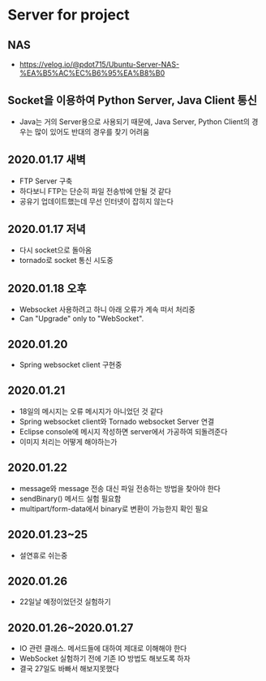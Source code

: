 # Server for project
## NAS
- https://velog.io/@pdot715/Ubuntu-Server-NAS-%EA%B5%AC%EC%B6%95%EA%B8%B0
## Socket을 이용하여 Python Server, Java Client 통신
- Java는 거의 Server용으로 사용되기 때문에, Java Server, Python Client의 경우는 많이 있어도 반대의 경우를 찾기 어려움
## 2020.01.17 새벽
- FTP Server 구축
- 하다보니 FTP는 단순히 파일 전송밖에 안될 것 같다
- 공유기 업데이트했는데 무선 인터넷이 잡히지 않는다 
## 2020.01.17 저녁
- 다시 socket으로 돌아옴
- tornado로 socket 통신 시도중
## 2020.01.18 오후
- Websocket 사용하려고 하니 아래 오류가 계속 떠서 처리중
- Can "Upgrade" only to "WebSocket".
## 2020.01.20
- Spring websocket client 구현중
## 2020.01.21
- 18일의 메시지는 오류 메시지가 아니었던 것 같다
- Spring websocket client와 Tornado websocket Server 연결
- Eclipse console에 메시지 작성하면 server에서 가공하여 되돌려준다
- 이미지 처리는 어떻게 해야하는가
## 2020.01.22
- message와 message 전송 대신 파일 전송하는 방법을 찾아야 한다
- sendBinary() 메서드 실험 필요함
- multipart/form-data에서 binary로 변환이 가능한지 확인 필요
## 2020.01.23~25
- 설연휴로 쉬는중
## 2020.01.26
- 22일날 예정이었던것 실험하기
## 2020.01.26~2020.01.27
- IO 관련 클래스. 메서드들에 대하여 제대로 이해해야 한다
- WebSocket 실험하기 전에 기존 IO 방법도 해보도록 하자
- 결국 27일도 바빠서 해보지못했다
